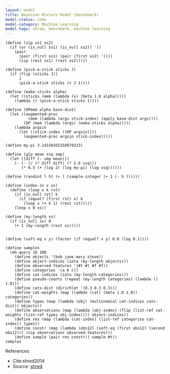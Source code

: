 ```yaml
---
layout: model
title: Bayesian Mixture Model (benchmark)
model-status: code
model-category: Machine Learning
model-tags: shred, benchmark, machine learning
---
```



    (define (zip xs1 xs2) 
      (if (or (is_null xs1) (is_null xs2)) '() 
        (pair 
          (pair (first xs1) (pair (first xs2) '()))
          (zip (rest xs1) (rest xs2)))))
    
    (define (pick-a-stick sticks J)
      (if (flip (sticks J))
          J
          (pick-a-stick sticks (+ J 1))))
    
    (define (make-sticks alpha)
      (let ((sticks (mem (lambda (x) (beta 1.0 alpha)))))
        (lambda () (pick-a-stick sticks 1))))
    
    (define (DPmem alpha base-dist)
      (let ((augmented-proc
              (mem (lambda (args stick-index) (apply base-dist args))))
            (DP (mem (lambda (args) (make-sticks alpha)))))
        (lambda argsin
          (let ((stick-index ((DP argsin))))
            (augmented-proc argsin stick-index)))))
    
    (define my-pi 3.14159265358979323)
    
    (define (glp mean ssq smp)
      (let ([diff (- smp mean)])
        (- (- (/ (* diff diff) (* 2.0 ssq)))
           (* 0.5 (+ (log 2) (log my-pi) (log ssq))))))
    
    (define (randint l h) (+ l (sample-integer (+ 1 (- h l)))))
    
    (define (index-in x xs)
      (define (loop x k rst)
        (if (is_null rst) k
          (if (equal? (first rst) x) k
            (loop x (+ k 1) (rest rst)))))
        (loop x 0 xs))
    
    (define (my-length xs)
      (if (is_null xs) 0
        (+ 1 (my-length (rest xs)))))
        
    
    (define (soft-eq x y) (factor (if (equal? x y) 0.0 (log 0.1))))
    
    (define samples
      (mh-query 10 100
        (define objects '(bob jane mary steve))
        (define object-indices (iota (my-length objects)))
        (define observed-features '(#t #t #f #f))
        (define categories '(a b c))
        (define cat-indices (iota (my-length categories)))
        (define pseudo-counts (repeat (my-length categories) (lambda () 1.0)))
        (define cats-dist (dirichlet '(0.3 0.3 0.3)))
        (define cat-weights (map (lambda (cat) (beta 1.0 1.0)) categories))
        (define types (map (lambda (obj) (multinomial cat-indices cats-dist)) objects))
        (define observations (map (lambda (obj-index) (flip (list-ref cat-weights (list-ref types obj-index)))) object-indices))
        (define res (map (lambda (cat-index) (list-ref categories cat-index)) types))
        (define constr (map (lambda (obs12) (soft-eq (first obs12) (second obs12))) (zip observations observed-features)))
        (define sample (pair res constr)) sample #t))
    samples
    
References 

- Cite:shred2014
- Source: [shred](https://github.com/LFY/shred/blob/master/benchmarks/mixture.ss)
